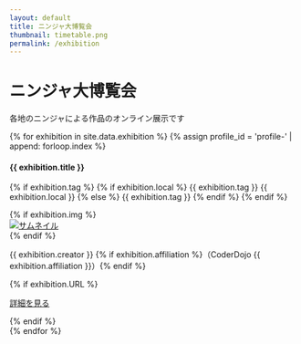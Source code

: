 ```yaml
---
layout: default
title: ニンジャ大博覧会
thumbnail: timetable.png
permalink: /exhibition
---
```

<div class="container mt-5 mb-5">
  <div class="row">
    <div class="col-md-6 offset-md-3 col-12">
      <h1>ニンジャ大博覧会</h1>
      <p>各地のニンジャによる作品のオンライン展示です</p>
    </div>
  </div>

  <div class="air"></div>
  <div class="row text-left">
    {% for exhibition in site.data.exhibition %}
      {% assign profile_id = 'profile-' | append: forloop.index %}
    <div class="col-md-6 col-12 p-3" id={{exhibition.path_URL}}>
      <h4 class="ws-title">{{ exhibition.title }}</h4>
      <p>
        {% if exhibition.tag %}
        {% if exhibition.local %}
        <span class="badge badge-ws">{{ exhibition.tag }}</span> <span class="badge badge-ws">{{ exhibition.local }}</span>
        {% else %}
        <span class="badge badge-ws">{{ exhibition.tag }}</span>
        {% endif %}
        {% endif %}
      </p>
      {% if exhibition.img %}
      <div class="my-3">
        <a href="/expo/{{ exhibition.path_URL }}">
          <img src="/img/2023/exhibition/{{ exhibition.img }}" class="w-100 px-5" alt="サムネイル">
        </a>
      </div>
      {% endif %}
      <p class="exhibition-speaker-name">{{ exhibition.creator }} {% if exhibition.affiliation %}（CoderDojo {{ exhibition.affiliation }}）{% endif %}</p>
      {% if exhibition.URL %}
      <p>
	<a href='/expo/{{ exhibition.path_URL }}' class='btn btn-main btn-sm'>
	  <i class='fas fa-scroll'></i> 詳細を見る
	</a>
      </p>
      {% endif %}
    </div>
    {% endfor %}
  </div>
</div>
